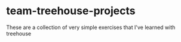# team-treehouse-projects
These are a collection of very simple exercises that I've learned with treehouse
